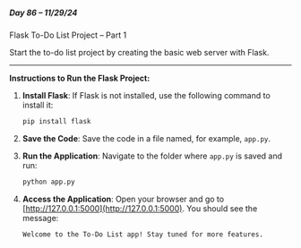 ##### Day 86 – 11/29/24

Flask To-Do List Project – Part 1

Start the to-do list project by creating the basic web server with Flask.

---

**Instructions to Run the Flask Project:**
1. **Install Flask**:
   If Flask is not installed, use the following command to install it:
   ```bash
   pip install flask
   ```

2. **Save the Code**:
   Save the code in a file named, for example, `app.py`.

3. **Run the Application**:
   Navigate to the folder where `app.py` is saved and run:
   ```bash
   python app.py
   ```

4. **Access the Application**:
   Open your browser and go to [http://127.0.0.1:5000](http://127.0.0.1:5000). You should see the message: 
   ```
   Welcome to the To-Do List app! Stay tuned for more features.
   ```

